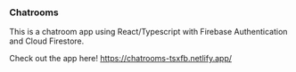 ### Chatrooms
This is a chatroom app using React/Typescript with Firebase Authentication and Cloud Firestore.

Check out the app here! https://chatrooms-tsxfb.netlify.app/
